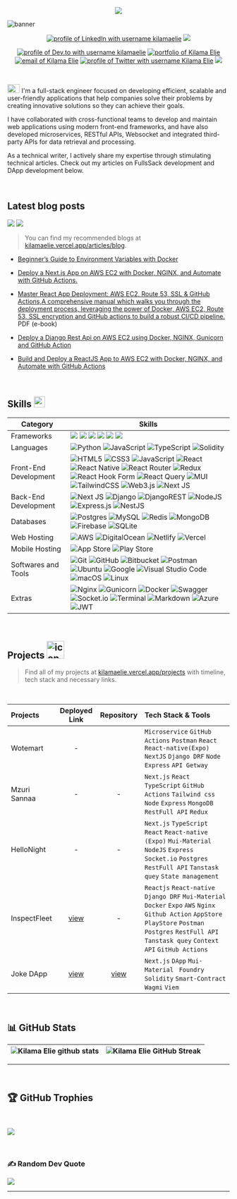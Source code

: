 
<p align="center">
  <a href="https://github.com/DenverCoder1/readme-typing-svg"><img src="https://readme-typing-svg.herokuapp.com?font=Time+New+Roman&color=white&size=25&center=true&vCenter=true&width=600&height=100&lines=Startup+Enthusiast..&hearts;++;Full-Stack+Developer,;Tech+writer/Researcher,;Love+to+learn+new+stuffs."></a>
<br>

</p>

![banner](https://res.cloudinary.com/dwz5lx2k7/image/upload/v1702919814/portfolio/Kilama_Banner_Linkedin_banner_rpf550.webp)

<div align="center">
 
<!--   <a href="https://www.showwcase.com/anmol-baranwal"><img src="https://github.com/Anmol-Baranwal/Anmol-Baranwal/assets/74038190/c9e3761a-08c6-404d-9e27-5cd9d1084773"/></a> -->
  <a href="https://www.linkedin.com/in/kilamaelie/"><img src="https://img.shields.io/badge/LinkedIn-d5d5d5?style=for-the-badge&logo=linkedin&logoColor=0A0209" alt="profile of LinkedIn with username kilamaelie" /></a>
<a href="https://medium.com/@kilamaelie"><img src="https://img.shields.io/badge/Medium-0A0A0A?style=for-the-badge&logo=medium&logoColor=white"/></a><br>

<a href="https://dev.to/kilamaelie"><img src="https://img.shields.io/badge/dev.to-d5d5d5?style=for-the-badge&logo=devdotto&logoColor=0A0209" alt="profile of Dev.to with username kilamaelie" /></a>
<a href="http://[kilamaelie](https://kilamaelie.vercel.app/)/"><img src="https://img.shields.io/badge/portfolio-d5d5d5?style=for-the-badge&logo=Portfolio&logoColor=0A0209" alt="portfolio of Kilama Elie" /></a>
<a href="mailto:elijahkilama14@gmail.com"><img src="https://img.shields.io/badge/Gmail-d5d5d5?style=for-the-badge&logo=gmail&logoColor=0A0209" alt="email of Kilama Elie " /></a>
  <a href="https://twitter.com/kilamaelie"><img src="https://img.shields.io/badge/Twitter-d5d5d5?style=for-the-badge&logo=x&logoColor=0A0209" alt="profile of Twitter with username Kilama Elie" ></a>
 <a href="https://drive.google.com/file/d/1n_fZZxvscnHwnai6U2KPsUJVqj8e2yso/view?usp=sharing" target="_blank">
   <img src="https://img.shields.io/badge/-RESUME-white?logo=dialogflow&style=for-the-badge">
</a>
</div>
<br>

<img src="https://user-images.githubusercontent.com/1303154/88677602-1635ba80-d120-11ea-84d8-d263ba5fc3c0.gif" height='20px' width="28px" alt="hi"> I'm a full-stack engineer focused on developing efficient, scalable and user-friendly applications that help companies solve their problems by creating innovative solutions so they can achieve their goals.

 I have collaborated with cross-functional teams to develop and maintain web applications using modern front-end frameworks, and have also developed microservices, RESTful APIs, Websocket and integrated third-party APIs for data retrieval and processing.

As a technical writer, I actively share my expertise through stimulating technical articles. Check out my articles on FullsSack development and DApp development below.

 
<br>

## Latest blog posts

<a href="https://dev.to/kilamaelie"><img src="https://img.shields.io/badge/dev.to-0A0A0A?style=for-the-badge&logo=devdotto&logoColor=white"/></a>
<a href="https://medium.com/@kilamaelie"><img src="https://img.shields.io/badge/Medium-0A0A0A?style=for-the-badge&logo=medium&logoColor=white"/></a><br>

> You can find my recommended blogs at [kilamaelie.vercel.app/articles/blog](https://kilamaelie.vercel.app/articles).

- [Beginner’s Guide to Environment Variables with Docker](https://medium.com/@kilamaelie/beginners-guide-to-environment-variables-with-docker-f716f65af5ec)

- [Deploy a Next.js App on AWS EC2 with Docker, NGINX, and Automate with GitHub Actions.](https://medium.com/@kilamaelie/deploy-a-next-js-app-on-aws-ec2-with-docker-nginx-and-automate-with-github-actions-05a879d1a81b)

- [Master React App Deployment: AWS EC2, Route 53, SSL & GitHub Actions,A comprehensive manual which walks you through the deployment process, leveraging the power of Docker, AWS EC2, Route 53, SSL encryption and GitHub actions to build a robust CI/CD pipeline.](https://www.patreon.com/kilamaelie/shop/master-react-app-deployment-aws-ec2-53-1089307?utm_medium=clipboard_copy&utm_source=copyLink&utm_campaign=productshare_fan&utm_content=join_link) <span> PDF (e-book)</span>

- [Deploy a Django Rest Api on AWS EC2 using Docker, NGINX, Gunicorn and GitHub Action](https://medium.com/@kilamaelie/deploy-a-django-rest-api-on-aws-ec2-using-docker-nginx-gunicorn-and-github-action-1d3b41f3bfdc)

- [Build and Deploy a ReactJS App to AWS EC2 with Docker, NGINX, and Automate with GitHub Actions](https://medium.com/@kilamaelie/build-and-deploy-a-reactjs-app-to-aws-ec2-with-docker-nginx-and-automate-with-github-actions-d8c57fb47967)

<br>
  
## Skills <img src="https://media2.giphy.com/media/QssGEmpkyEOhBCb7e1/giphy.gif?cid=ecf05e47a0n3gi1bfqntqmob8g9aid1oyj2wr3ds3mg700bl&rid=giphy.gif" width ="25"> 

| Category        | Skills        |
|-----------------|---------------|
| Frameworks| <img src="https://img.shields.io/badge/next.js-000000?style=for-the-badge&logo=nextdotjs&logoColor=white"/> <img src="https://img.shields.io/badge/React-20232A?style=for-the-badge&logo=react&logoColor=61DAFB"/> <img src="https://img.shields.io/badge/Express.js-000000?style=for-the-badge&logo=express&logoColor=white"/> <img src="https://img.shields.io/badge/Node.js-339933?style=for-the-badge&logo=nodedotjs&logoColor=white"/> <img src="https://img.shields.io/badge/jQuery-0769AD?style=for-the-badge&logo=jquery&logoColor=white"/> <img src="https://img.shields.io/badge/Flutter-02569B?style=for-the-badge&logo=flutter&logoColor=white"/> |
| Languages       | ![Python](https://img.shields.io/badge/Python%20-%2314354C.svg?style=for-the-badge&logo=python&logoColor=white) ![JavaScript](https://img.shields.io/badge/javascript-%23323330.svg?style=for-the-badge&logo=javascript&logoColor=%23F7DF1E) ![TypeScript](https://img.shields.io/badge/typescript-%23007ACC.svg?style=for-the-badge&logo=typescript&logoColor=white) ![Solidity](https://img.shields.io/badge/Solidity-%23363636.svg?style=for-the-badge&logo=solidity&logoColor=white) |
| Front-End Development | ![HTML5](https://img.shields.io/badge/HTML5%20-%23E34F26.svg?style=for-the-badge&logo=html5&logoColor=white) ![CSS3](https://img.shields.io/badge/CSS%20-%231572B6.svg?style=for-the-badge&logo=css3&logoColor=white) ![JavaScript](https://img.shields.io/badge/JavaScript%20-%23F7DF1E.svg?style=for-the-badge&logo=javascript&logoColor=black) ![React](https://img.shields.io/badge/react-%2320232a.svg?style=for-the-badge&logo=react&logoColor=%2361DAFB) ![React Native](https://img.shields.io/badge/react_native-%2320232a.svg?style=for-the-badge&logo=react&logoColor=%2361DAFB) ![React Router](https://img.shields.io/badge/React_Router-CA4245?style=for-the-badge&logo=react-router&logoColor=white) ![Redux](https://img.shields.io/badge/redux-%23593d88.svg?style=for-the-badge&logo=redux&logoColor=white) ![React Hook Form](https://img.shields.io/badge/React%20Hook%20Form-%23EC5990.svg?style=for-the-badge&logo=reacthookform&logoColor=white) ![React Query](https://img.shields.io/badge/-React%20Query-FF4154?style=for-the-badge&logo=react%20query&logoColor=white) ![MUI](https://img.shields.io/badge/MUI-%230081CB.svg?style=for-the-badge&logo=mui&logoColor=white) ![TailwindCSS](https://img.shields.io/badge/tailwindcss-%2338B2AC.svg?style=for-the-badge&logo=tailwind-css&logoColor=white) ![Web3.js](https://img.shields.io/badge/web3.js-F16822?style=for-the-badge&logo=web3.js&logoColor=white) ![Next JS](https://img.shields.io/badge/Next-black?style=for-the-badge&logo=next.js&logoColor=white)|
| Back-End Development | ![Next JS](https://img.shields.io/badge/Next-black?style=for-the-badge&logo=next.js&logoColor=white) ![Django](https://img.shields.io/badge/django-%23092E20.svg?style=for-the-badge&logo=django&logoColor=white) ![DjangoREST](https://img.shields.io/badge/DJANGO-REST-ff1709?style=for-the-badge&logo=django&logoColor=white&color=ff1709&labelColor=gray) ![NodeJS](https://img.shields.io/badge/node.js-6DA55F?style=for-the-badge&logo=node.js&logoColor=white) ![Express.js](https://img.shields.io/badge/express.js-%23404d59.svg?style=for-the-badge&logo=express&logoColor=%2361DAFB) ![NestJS](https://img.shields.io/badge/nestjs-%23E0234E.svg?style=for-the-badge&logo=nestjs&logoColor=white) |
|Databases|  ![Postgres](https://img.shields.io/badge/postgres-%23316192.svg?style=for-the-badge&logo=postgresql&logoColor=white) ![MySQL](https://img.shields.io/badge/mysql-%2300f.svg?style=for-the-badge&logo=mysql&logoColor=white) ![Redis](https://img.shields.io/badge/redis-%23DD0031.svg?style=for-the-badge&logo=redis&logoColor=white) ![MongoDB](https://img.shields.io/badge/MongoDB-%234ea94b.svg?style=for-the-badge&logo=mongodb&logoColor=white) ![Firebase](https://img.shields.io/badge/firebase-%23039BE5.svg?style=for-the-badge&logo=firebase) ![SQLite](https://img.shields.io/badge/sqlite-%2307405e.svg?style=for-the-badge&logo=sqlite&logoColor=white) |
| Web Hosting | ![AWS](https://img.shields.io/badge/AWS-%23FF9900.svg?style=for-the-badge&logo=amazon-aws&logoColor=white) ![DigitalOcean](https://img.shields.io/badge/DigitalOcean-%230167ff.svg?style=for-the-badge&logo=digitalOcean&logoColor=white) ![Netlify](https://img.shields.io/badge/netlify-%23000000.svg?style=for-the-badge&logo=netlify&logoColor=#00C7B7)  ![Vercel](https://img.shields.io/badge/vercel-%23000000.svg?style=for-the-badge&logo=vercel&logoColor=white) |
| Mobile Hosting | ![App Store](https://img.shields.io/badge/App_Store-0D96F6?style=for-the-badge&logo=app-store&logoColor=white) ![Play Store](https://img.shields.io/badge/Google_Play-414141?style=for-the-badge&logo=google-play&logoColor=white)|
| Softwares and Tools |  ![Git](https://img.shields.io/badge/git-%23F05033.svg?style=for-the-badge&logo=git&logoColor=white) ![GitHub](https://img.shields.io/badge/github-%23121011.svg?style=for-the-badge&logo=github&logoColor=white) ![Bitbucket](https://img.shields.io/badge/bitbucket-%230047B3.svg?style=for-the-badge&logo=bitbucket&logoColor=white) ![Postman](https://img.shields.io/badge/Postman-FF6C37?style=for-the-badge&logo=postman&logoColor=white) ![Ubuntu](https://img.shields.io/badge/Ubuntu-E95420?style=for-the-badge&logo=ubuntu&logoColor=white) ![Google](https://img.shields.io/badge/google-%234285F4.svg?style=for-the-badge&logo=google&logoColor=white) ![Visual Studio Code](https://img.shields.io/badge/Visual%20Studio%20Code-0078d7.svg?style=for-the-badge&logo=visual-studio-code&logoColor=white) ![macOS](https://img.shields.io/badge/mac%20os-000000?style=for-the-badge&logo=macos&logoColor=F0F0F0) ![Linux](https://img.shields.io/badge/Linux-FCC624?style=for-the-badge&logo=linux&logoColor=black) |
| Extras |  ![Nginx](https://img.shields.io/badge/nginx-%23009639.svg?style=for-the-badge&logo=nginx&logoColor=white) ![Gunicorn](https://img.shields.io/badge/gunicorn-%298729.svg?style=for-the-badge&logo=gunicorn&logoColor=white) ![Docker](https://img.shields.io/badge/docker-%230db7ed.svg?style=for-the-badge&logo=docker&logoColor=white) ![Swagger](https://img.shields.io/badge/-Swagger-%23Clojure?style=for-the-badge&logo=swagger&logoColor=white) ![Socket.io](https://img.shields.io/badge/Socket.io-black?style=for-the-badge&logo=socket.io&badgeColor=010101)  ![Terminal](https://img.shields.io/badge/Terminal-%23054020?style=for-the-badge&logo=gnu-bash&logoColor=white)  ![Markdown](https://img.shields.io/badge/markdown-%23000000.svg?style=for-the-badge&logo=markdown&logoColor=white) ![Azure](https://img.shields.io/badge/azure-%230072C6.svg?style=for-the-badge&logo=azure-devops&logoColor=white)  ![JWT](https://img.shields.io/badge/JWT-black?style=for-the-badge&logo=JSON%20web%20tokens)|

<br>

## Projects <img src="https://user-images.githubusercontent.com/74038190/221857969-f37e1717-1470-4fe4-abb5-88b334cf64ea.png" alt="icon of todo list" width="40" />

> Find all of my projects at [kilamaelie.vercel.app/projects](https://kilamaelie.vercel.app/projects) with timeline, tech stack and necessary links.

&nbsp;

| Projects | Deployed Link | Repository | Tech Stack & Tools |
|:---------|:-------------:|:----------:|:-------------------|
| Wotemart | - |  | `Microservice` `GitHub Actions`  `Postman` `React` `React-native(Expo)` `NextJS` `Django DRF` `Node` `Express` `API Getway` |
| Mzuri Sannaa | - | - |`Next.js` `React` `TypeScript` `GitHub Actions` `Tailwind css` `Node` `Express` `MongoDB` `RestFull API` `Redux`| 
| HelloNight | - | - | `Next.js` `TypeScript` `React` `React-native (Expo)` `Mui-Material` `NodeJS` `Express` `Socket.io` `Postgres` `RestFull API` `Tanstask quey` `State management` | 
|InspectFleet | [view](https://inspectfleet.com/) | - | `Reactjs` `React-native` `Django DRF` `Mui-Material` `Docker` `Expo` `AWS` `Nginx` `Github Action` `AppStore` `PlayStore` `Postman` `Postgres` `RestFull API` `Tanstask quey` `Context API` `GitHub Actions` |
| Joke DApp | [view](https://jokes-dapp.vercel.app/) | [view](https://github.com/kilamaelie/jokes-dapp) | `Next.js` `DApp` `Mui-Material` ` Foundry` `Solidity` `Smart-Contract` `Wagmi` `Viem`|

<br>

##  📊 GitHub Stats

<!--- ------------------------------------------------------------------------------------------------------------------------------------------------------ -->
<!--- -- GitHub Stats ------------------------------------------------------------------------------------------------------------------------------------ -->
<!--- ------------------------------------------------------------------------------------------------------------------------------------------------------ -->

| ![Kilama Elie github stats](https://github-readme-stats.vercel.app/api?username=kilamaelie\&rank_icon=percentile&show_icons=true&theme=tokyonight&show=reviews&bg_color=fff&title_color=0a1931&icon_color=0a1931&text_color=0A0209&border_color=0A0209&border_radius=8) | ![Kilama Elie GitHub Streak](https://github-readme-streak-stats.herokuapp.com/?user=kilamaelie&theme=tokyonight&theme=icegray&border_radius=8) |
| -- | -- |

<hr>

<br>

##  🏆 GitHub Trophies

<br>

![](https://github-profile-trophy.vercel.app/?username=kilamaelie&theme=radical&no-frame=false&no-bg=true&margin-w=4)

<br>

###  ✍️ Random Dev Quote

![](https://quotes-github-readme.vercel.app/api?type=horizontal&theme=radical)

---





